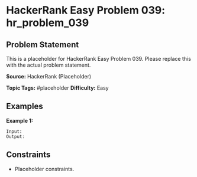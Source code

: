 # HackerRank Easy Problem 039: hr_problem_039

## Problem Statement

This is a placeholder for HackerRank Easy Problem 039.
Please replace this with the actual problem statement.

**Source:** HackerRank (Placeholder)

**Topic Tags:** #placeholder
**Difficulty:** Easy

## Examples

**Example 1:**

```
Input:
Output:
```

## Constraints

- Placeholder constraints.

